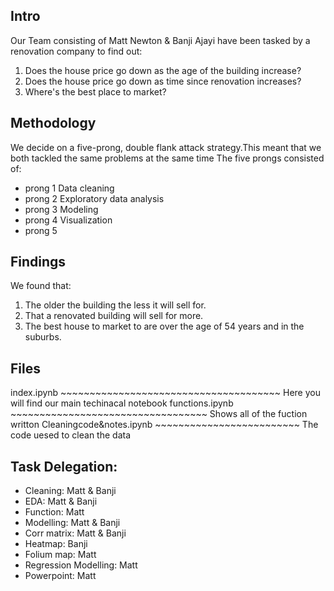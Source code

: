 ## Intro
Our Team consisting of Matt Newton & Banji Ajayi have been tasked by a renovation company to find out:
1. Does the house price go down as the age of the building increase?
2. Does the house price go down as time since renovation increases?
3. Where's the best place to market?

## Methodology
We decide on a five-prong, double flank attack strategy.This meant that we both tackled the same problems at the same time 
The five prongs consisted of:
- prong 1 Data cleaning
- prong 2 Exploratory data analysis
- prong 3 Modeling
- prong 4 Visualization
- prong 5 
 
## Findings
We found that:
1. The older the building the less it will sell for.
2. That a renovated building will sell for more.
3. The best house to market to are over the age of 54 years and in the suburbs.

## Files
index.ipynb ~~~~~~~~~~~~~~~~~~~~~~~~~~~~~~~~~~~~~~ Here you will find our main techinacal notebook 
functions.ipynb ~~~~~~~~~~~~~~~~~~~~~~~~~~~~~~~~~~ Shows all of the fuction writton
Cleaningcode&notes.ipynb ~~~~~~~~~~~~~~~~~~~~~~~~~ The code uesed to clean the data 


## Task Delegation:

- Cleaning: Matt & Banji
- EDA: Matt & Banji
- Function: Matt
- Modelling: Matt & Banji
- Corr matrix: Matt & Banji
- Heatmap: Banji
- Folium map: Matt
- Regression Modelling: Matt
- Powerpoint: Matt